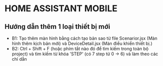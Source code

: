 # HOME ASSISTANT MOBILE
## Hướng dẫn thêm 1 loại thiết bị mới
- B1: Tạo thêm màn hình bằng cách tạo bản sao từ file Scenarior.jsx (Màn hình thêm kịch bản mới) và DeviceDetail.jsx (Màn điều khiển thiết bị.)
- B2: Ctrl + Shift + F (hoặc phím tắt nào đó để tìm kiếm trong toàn bộ project) và tìm kiếm từ khóa 'STEP' (có 7 step từ 0 -> 6) và làm theo các chỉ dẫn